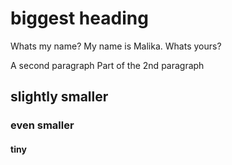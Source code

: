 # biggest heading
Whats my name? 
My name is Malika. Whats yours?

A second paragraph
Part of the 2nd paragraph
## slightly smaller
### even smaller 
#### tiny 
